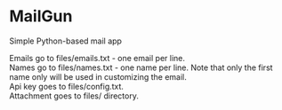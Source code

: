 # MailGun
Simple Python-based mail app

Emails go to files/emails.txt - one email per line.<br/>
Names go to files/names.txt - one name per line. Note that only the first name only will be used in customizing the email.<br/>
Api key goes to files/config.txt.<br/>
Attachment goes to files/ directory.
